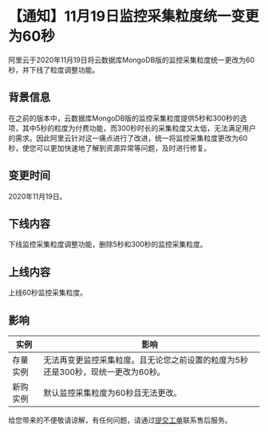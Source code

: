 # 【通知】11月19日监控采集粒度统一变更为60秒

阿里云于2020年11月19日将云数据库MongoDB版的监控采集粒度统一更改为60秒，并下线了粒度调整功能。

## 背景信息

在之前的版本中，云数据库MongoDB版的监控采集粒度提供5秒和300秒的选项，其中5秒的粒度为付费功能，而300秒时长的采集粒度又太低，无法满足用户的需求。因此阿里云针对这一痛点进行了改进，统一将监控采集粒度更改为60秒，使您可以更加快速地了解到资源异常等问题，及时进行修复。

## 变更时间

2020年11月19日。

## 下线内容

下线监控采集粒度调整功能，删除5秒和300秒的监控采集粒度。

## 上线内容

上线60秒监控采集粒度。

## 影响

|实例|影响|
|--|--|
|存量实例|无法再变更监控采集粒度。且无论您之前设置的粒度为5秒还是300秒，现统一更改为60秒。|
|新购实例|默认监控采集粒度为60秒且无法更改。|

给您带来的不便敬请谅解，有任何问题，请通过[提交工单](https://selfservice.console.aliyun.com/ticket/category/dds/today)联系售后服务。

